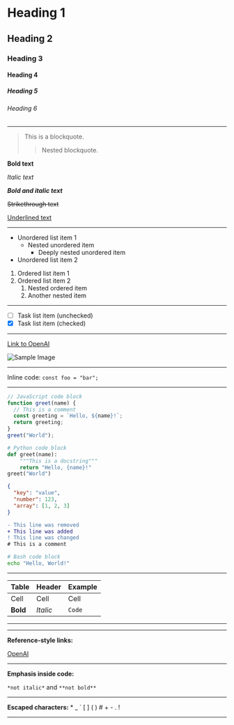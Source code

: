 <!-- markup.heading -->

# Heading 1

<!-- markup.heading -->

## Heading 2

<!-- markup.heading -->

### Heading 3

<!-- markup.heading -->

#### Heading 4

<!-- markup.heading -->

##### Heading 5

<!-- markup.heading -->

###### Heading 6

<!-- meta.separator -->

---

<!-- markup.quote -->

> This is a blockquote.
>
> <!-- markup.quote (nested) -->
>
> > Nested blockquote.

<!-- markup.bold -->

**Bold text**

<!-- markup.italic -->

_Italic text_

<!-- markup.bold + markup.italic -->

**_Bold and italic text_**

<!-- markup.strikethrough -->

~~Strikethrough text~~

<!-- markup.underline -->

<u>Underlined text</u>

<!-- meta.separator -->

---

<!-- list items (no direct scope, but punctuation.definition.list.begin.markdown for bullets) -->

- Unordered list item 1
  - Nested unordered item
    - Deeply nested unordered item
- Unordered list item 2

<!-- list items (no direct scope, but punctuation.definition.list.begin.markdown for numbers) -->

1. Ordered list item 1
2. Ordered list item 2
   1. Nested ordered item
   2. Another nested item

<!-- meta.separator -->

---

<!-- GFM task list: punctuation.definition.list.begin.markdown for the dash, markup.ignored for the checkbox -->

- [ ] Task list item (unchecked)
- [x] Task list item (checked)

<!-- meta.separator -->

---

<!-- constant.other.reference.link, string.other.link -->

[Link to OpenAI](https://openai.com)

<!-- image: no direct scope, but often treated as a link -->

![Sample Image](https://placekitten.com/200/100)

<!-- meta.separator -->

---

<!-- markup.inline.raw -->

Inline code: `const foo = "bar";`

<!-- meta.separator -->

---

<!-- source.js, comment, string, variable, etc. -->

```js
// JavaScript code block
function greet(name) {
  // This is a comment
  const greeting = `Hello, ${name}!`;
  return greeting;
}
greet("World");
```

<!-- source.python, comment, string, variable, etc. -->

```python
# Python code block
def greet(name):
    """This is a docstring"""
    return "Hello, {name}!"
greet("World")
```

<!-- source.json, constant, string, number, etc. -->

```json
{
  "key": "value",
  "number": 123,
  "array": [1, 2, 3]
}
```

<!-- diff: markup.deleted, markup.inserted, markup.changed, comment -->

```diff
- This line was removed
+ This line was added
! This line was changed
# This is a comment
```

<!-- source.shell, comment, string, etc. -->

```bash
# Bash code block
echo "Hello, World!"
```

<!-- meta.separator -->

---

<!-- table: no direct scope, but markup.inline.raw for code, markup.bold, markup.italic -->

| Table    | Header   | Example |
| -------- | -------- | ------- |
| Cell     | Cell     | Cell    |
| **Bold** | _Italic_ | `Code`  |

<!-- meta.separator -->

---

<!-- comment -->
<!-- HTML comment -->

<!-- meta.separator -->

---

<!-- constant.other.reference.link, string.other.link -->

**Reference-style links:**

[OpenAI][1]

[1]: https://openai.com

<!-- meta.separator -->

---

<!-- markup.inline.raw -->

**Emphasis inside code:**

`*not italic*` and `**not bold**`

<!-- meta.separator -->

---

<!-- markup.inline.raw -->

**Escaped characters:** \* \_ \` \[ \] \( \) \# \+ \- \. \!

<!-- meta.separator -->

---
